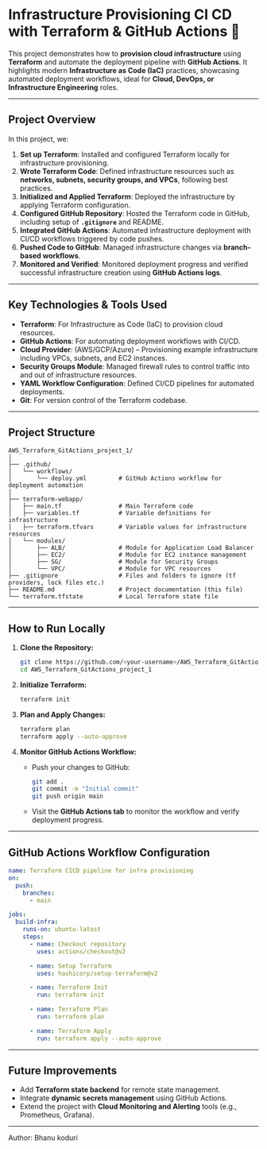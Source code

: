 
# **Infrastructure Provisioning CI CD with Terraform & GitHub Actions 🚀**

This project demonstrates how to **provision cloud infrastructure** using **Terraform** and automate the deployment pipeline with **GitHub Actions**. It highlights modern **Infrastructure as Code (IaC)** practices, showcasing automated deployment workflows, ideal for **Cloud, DevOps, or Infrastructure Engineering** roles.

---

## **Project Overview**

In this project, we:
1. **Set up Terraform**: Installed and configured Terraform locally for infrastructure provisioning.
2. **Wrote Terraform Code**: Defined infrastructure resources such as **networks, subnets, security groups, and VPCs**, following best practices.
3. **Initialized and Applied Terraform**: Deployed the infrastructure by applying Terraform configuration.
4. **Configured GitHub Repository**: Hosted the Terraform code in GitHub, including setup of **`.gitignore`** and README.
5. **Integrated GitHub Actions**: Automated infrastructure deployment with CI/CD workflows triggered by code pushes.
6. **Pushed Code to GitHub**: Managed infrastructure changes via **branch-based workflows**.
7. **Monitored and Verified**: Monitored deployment progress and verified successful infrastructure creation using **GitHub Actions logs**.

---

## **Key Technologies & Tools Used**

- **Terraform**: For Infrastructure as Code (IaC) to provision cloud resources.
- **GitHub Actions**: For automating deployment workflows with CI/CD.
- **Cloud Provider**: (AWS/GCP/Azure) – Provisioning example infrastructure including VPCs, subnets, and EC2 instances.
- **Security Groups Module**: Managed firewall rules to control traffic into and out of infrastructure resources.
- **YAML Workflow Configuration**: Defined CI/CD pipelines for automated deployments.
- **Git**: For version control of the Terraform codebase.

---

## **Project Structure**
```
AWS_Terraform_GitActions_project_1/
│
├── .github/
│   └── workflows/
│       └── deploy.yml         # GitHub Actions workflow for deployment automation
│
├── terraform-webapp/
│   ├── main.tf                # Main Terraform code
│   ├── variables.tf           # Variable definitions for infrastructure
│   ├── terraform.tfvars       # Variable values for infrastructure resources
│   └── modules/
│       ├── ALB/               # Module for Application Load Balancer
│       ├── EC2/               # Module for EC2 instance management
│       ├── SG/                # Module for Security Groups
│       └── VPC/               # Module for VPC resources
├── .gitignore                 # Files and folders to ignore (tf providers, lock files etc.)
├── README.md                  # Project documentation (this file)
└── terraform.tfstate          # Local Terraform state file
```

---

## **How to Run Locally**

1. **Clone the Repository:**
   ```bash
   git clone https://github.com/<your-username>/AWS_Terraform_GitActions_project_1.git
   cd AWS_Terraform_GitActions_project_1
   ```

2. **Initialize Terraform:**
   ```bash
   terraform init
   ```

3. **Plan and Apply Changes:**
   ```bash
   terraform plan
   terraform apply --auto-approve
   ```

4. **Monitor GitHub Actions Workflow:**
   - Push your changes to GitHub:
     ```bash
     git add .
     git commit -m "Initial commit"
     git push origin main
     ```
   - Visit the **GitHub Actions tab** to monitor the workflow and verify deployment progress.

---

## **GitHub Actions Workflow Configuration**

```yaml
name: Terraform CICD pipeline for infra provisioning
on:
  push:
    branches:
      - main

jobs:
  build-infra:
    runs-on: ubuntu-latest
    steps:
      - name: Checkout repository
        uses: actions/checkout@v2

      - name: Setup Terraform
        uses: hashicorp/setup-terraform@v2

      - name: Terraform Init
        run: terraform init

      - name: Terraform Plan
        run: terraform plan

      - name: Terraform Apply
        run: terraform apply --auto-approve
```

---

## **Future Improvements**

- Add **Terraform state backend** for remote state management.
- Integrate **dynamic secrets management** using GitHub Actions.
- Extend the project with **Cloud Monitoring and Alerting** tools (e.g., Prometheus, Grafana).

---

 Author: Bhanu koduri

                                                                                                                                                                                                                                        
